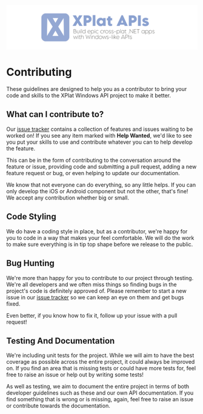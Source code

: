 <img src="Assets/ProjectBanner.png" alt="XPlat Windows APIs" />

# Contributing

These guidelines are designed to help you as a contributor to bring your code and skills to the XPlat Windows API project to make it better.  

## What can I contribute to?

Our [issue tracker](https://github.com/jamesmcroft/XPlat-Windows-APIs/issues) contains a collection of features and issues waiting to be worked on! If you see any item marked with **Help Wanted**, we'd like to see you put your skills to use and contribute whatever you can to help develop the feature.

This can be in the form of contributing to the conversation around the feature or issue, providing code and submitting a pull request, adding a new feature request or bug, or even helping to update our documentation. 

We know that not everyone can do everything, so any little helps. If you can only develop the iOS or Android component but not the other, that's fine! We accept any contribution whether big or small.

## Code Styling

We do have a coding style in place, but as a contributor, we're happy for you to code in a way that makes your feel comfortable. We will do the work to make sure everything is in tip top shape before we release to the public.

## Bug Hunting

We're more than happy for you to contribute to our project through testing. We're all developers and we often miss things so finding bugs in the project's code is definitely approved of. Please remember to start a new issue in our [issue tracker](https://github.com/jamesmcroft/XPlat-Windows-APIs/issues) so we can keep an eye on them and get bugs fixed.

Even better, if you know how to fix it, follow up your issue with a pull request!

## Testing And Documentation

We're including unit tests for the project. While we will aim to have the best coverage as possible across the entire project, it could always be improved on. If you find an area that is missing tests or could have more tests for, feel free to raise an issue or help out by writing some tests!

As well as testing, we aim to document the entire project in terms of both developer guidelines such as these and our own API documentation. If you find something that is wrong or is missing, again, feel free to raise an issue or contribute towards the documentation.
